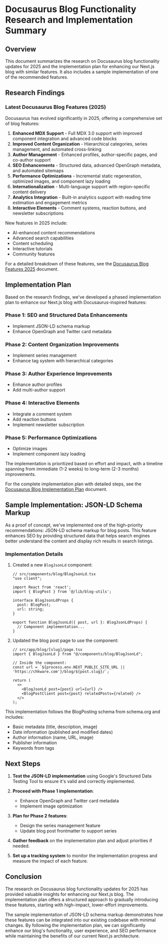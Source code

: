 # Docusaurus Blog Functionality Research and Implementation Summary

## Overview

This document summarizes the research on Docusaurus blog functionality updates for 2025 and the implementation plan for enhancing our Next.js blog with similar features. It also includes a sample implementation of one of the recommended features.

## Research Findings

### Latest Docusaurus Blog Features (2025)

Docusaurus has evolved significantly in 2025, offering a comprehensive set of blog features:

1. **Enhanced MDX Support** - Full MDX 3.0 support with improved component integration and advanced code blocks
2. **Improved Content Organization** - Hierarchical categories, series management, and automated cross-linking
3. **Author Management** - Enhanced profiles, author-specific pages, and co-author support
4. **SEO Enhancements** - Structured data, advanced OpenGraph metadata, and automated sitemaps
5. **Performance Optimizations** - Incremental static regeneration, optimized images, and component lazy loading
6. **Internationalization** - Multi-language support with region-specific content delivery
7. **Analytics Integration** - Built-in analytics support with reading time estimation and engagement metrics
8. **Interactive Elements** - Comment systems, reaction buttons, and newsletter subscriptions

New features in 2025 include:
- AI-enhanced content recommendations
- Advanced search capabilities
- Content scheduling
- Interactive tutorials
- Community features

For a detailed breakdown of these features, see the [Docusaurus Blog Features 2025](./docusaurus-blog-features-2025.md) document.

## Implementation Plan

Based on the research findings, we've developed a phased implementation plan to enhance our Next.js blog with Docusaurus-inspired features:

### Phase 1: SEO and Structured Data Enhancements
- Implement JSON-LD schema markup
- Enhance OpenGraph and Twitter card metadata

### Phase 2: Content Organization Improvements
- Implement series management
- Enhance tag system with hierarchical categories

### Phase 3: Author Experience Improvements
- Enhance author profiles
- Add multi-author support

### Phase 4: Interactive Elements
- Integrate a comment system
- Add reaction buttons
- Implement newsletter subscription

### Phase 5: Performance Optimizations
- Optimize images
- Implement component lazy loading

The implementation is prioritized based on effort and impact, with a timeline spanning from immediate (1-2 weeks) to long-term (2-3 months) improvements.

For the complete implementation plan with detailed steps, see the [Docusaurus Blog Implementation Plan](./docusaurus-blog-implementation-plan.md) document.

## Sample Implementation: JSON-LD Schema Markup

As a proof of concept, we've implemented one of the high-priority recommendations: JSON-LD schema markup for blog posts. This feature enhances SEO by providing structured data that helps search engines better understand the content and display rich results in search listings.

### Implementation Details

1. Created a new `BlogJsonLd` component:
   ```tsx
   // src/components/blog/BlogJsonLd.tsx
   "use client";

   import React from 'react';
   import { BlogPost } from '@/lib/blog-utils';

   interface BlogJsonLdProps {
     post: BlogPost;
     url: string;
   }

   export function BlogJsonLd({ post, url }: BlogJsonLdProps) {
     // Component implementation...
   }
   ```

2. Updated the blog post page to use the component:
   ```tsx
   // src/app/blog/[slug]/page.tsx
   import { BlogJsonLd } from "@/components/blog/BlogJsonLd";

   // Inside the component:
   const url = `${process.env.NEXT_PUBLIC_SITE_URL || 'https://chkware.com'}/blog/${post.slug}/`;

   return (
     <>
       <BlogJsonLd post={post} url={url} />
       <BlogPostClient post={post} relatedPosts={related} />
     </>
   );
   ```

This implementation follows the BlogPosting schema from schema.org and includes:
- Basic metadata (title, description, image)
- Date information (published and modified dates)
- Author information (name, URL, image)
- Publisher information
- Keywords from tags

## Next Steps

1. **Test the JSON-LD implementation** using Google's Structured Data Testing Tool to ensure it's valid and correctly implemented.

2. **Proceed with Phase 1 implementation**:
   - Enhance OpenGraph and Twitter card metadata
   - Implement image optimization

3. **Plan for Phase 2 features**:
   - Design the series management feature
   - Update blog post frontmatter to support series

4. **Gather feedback** on the implementation plan and adjust priorities if needed.

5. **Set up a tracking system** to monitor the implementation progress and measure the impact of each feature.

## Conclusion

The research on Docusaurus blog functionality updates for 2025 has provided valuable insights for enhancing our Next.js blog. The implementation plan offers a structured approach to gradually introducing these features, starting with high-impact, lower-effort improvements.

The sample implementation of JSON-LD schema markup demonstrates how these features can be integrated into our existing codebase with minimal changes. By following the implementation plan, we can significantly enhance our blog's functionality, user experience, and SEO performance while maintaining the benefits of our current Next.js architecture.
